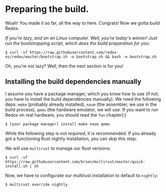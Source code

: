 Preparing the build.
====================

Woah! You made it so far, all the way to here. Congrats! Now we gotta build Redox.

_If you're lazy, and on an Linux computer. Well, you're today's winner! Just run the bootstrapping script, which does the build preparation for you:_

```
$ curl -sf https://raw.githubusercontent.com/redox-os/redox/master/bootstrap.sh -o bootstrap.sh && bash -e bootstrap.sh
```

Oh, you're not lazy? Well, then the next section is for you!

Installing the build dependencies manually
------------------------------------------


I assume you have a package manager, which you know how to use (if not, you have to install the build dependencies manually). We need the following deps: `make` (probably already installed), `nasm` (the assembler, we use in the build process), `qemu` (the hardware emulator, we will use. If you want to run Redox on real hardware, you should read the `fun` chapter):)

```
$ [your package manager] install make nasm qemu
```

While the following step is not _required_, it is recommended. If you already got a functioning Rust nightly installation, you can skip this step:

We will use `multirust` to manage our Rust versions:

```
$ curl -sf https://raw.githubusercontent.com/brson/multirust/master/quick-install.sh | sh
```

Now, we have to configurate our multirust installation to default to `nightly`:

```
$ multirust override nightly
```
